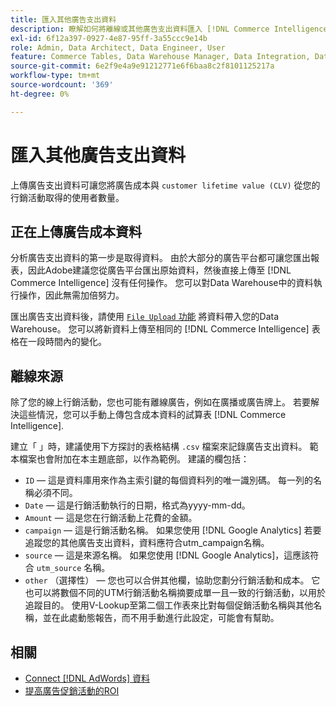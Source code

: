```yaml
---
title: 匯入其他廣告支出資料
description: 瞭解如何將離線或其他廣告支出資料匯入 [!DNL Commerce Intelligence].
exl-id: 6f12a397-0927-4e87-95ff-3a55ccc9e14b
role: Admin, Data Architect, Data Engineer, User
feature: Commerce Tables, Data Warehouse Manager, Data Integration, Data Import/Export
source-git-commit: 6e2f9e4a9e91212771e6f6baa8c2f8101125217a
workflow-type: tm+mt
source-wordcount: '369'
ht-degree: 0%

---
```


# 匯入其他廣告支出資料

上傳廣告支出資料可讓您將廣告成本與 `customer lifetime value (CLV)` 從您的行銷活動取得的使用者數量。

## 正在上傳廣告成本資料

分析廣告支出資料的第一步是取得資料。 由於大部分的廣告平台都可讓您匯出報表，因此Adobe建議您從廣告平台匯出原始資料，然後直接上傳至 [!DNL Commerce Intelligence] 沒有任何操作。 您可以對Data Warehouse中的資料執行操作，因此無需加倍努力。

匯出廣告支出資料後，請使用 [`File Upload` 功能](../connecting-data/using-file-uploader.md) 將資料帶入您的Data Warehouse。 您可以將新資料上傳至相同的 [!DNL Commerce Intelligence] 表格在一段時間內的變化。

## 離線來源

除了您的線上行銷活動，您也可能有離線廣告，例如在廣播或廣告牌上。 若要解決這些情況，您可以手動上傳包含成本資料的試算表 [!DNL Commerce Intelligence].

建立「 」時，建議使用下方探討的表格結構 `.csv` 檔案來記錄廣告支出資料。 範本檔案也會附加在本主題底部，以作為範例。 建議的欄包括：

* `ID`  — 這是資料庫用來作為主索引鍵的每個資料列的唯一識別碼。 每一列的名稱必須不同。
* `Date`  — 這是行銷活動執行的日期，格式為yyyy-mm-dd。
* `Amount`  — 這是您在行銷活動上花費的金額。
* `campaign`  — 這是行銷活動名稱。 如果您使用 [!DNL Google Analytics] 若要追蹤您的其他廣告支出資料，資料應符合utm\_campaign名稱。
* `source`  — 這是來源名稱。 如果您使用 [!DNL Google Analytics]，這應該符合 `utm_source` 名稱。
* `other` （選擇性） — 您也可以合併其他欄，協助您劃分行銷活動和成本。 它也可以將數個不同的UTM行銷活動名稱摘要成單一且一致的行銷活動，以用於追蹤目的。 使用V-Lookup至第二個工作表來比對每個促銷活動名稱與其他名稱，並在此處動態報告，而不用手動進行此設定，可能會有幫助。

## 相關

* [Connect [!DNL AdWords] 資料](../integrations/google-adwords.md)
* [提高廣告促銷活動的ROI](../../analysis/roi-ad-camp.md)
